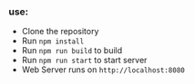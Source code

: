 ### use: 
- Clone the repository
- Run `npm install`
- Run `npm run build` to build
- Run `npm run start` to start server
- Web Server runs on `http://localhost:8080` 

